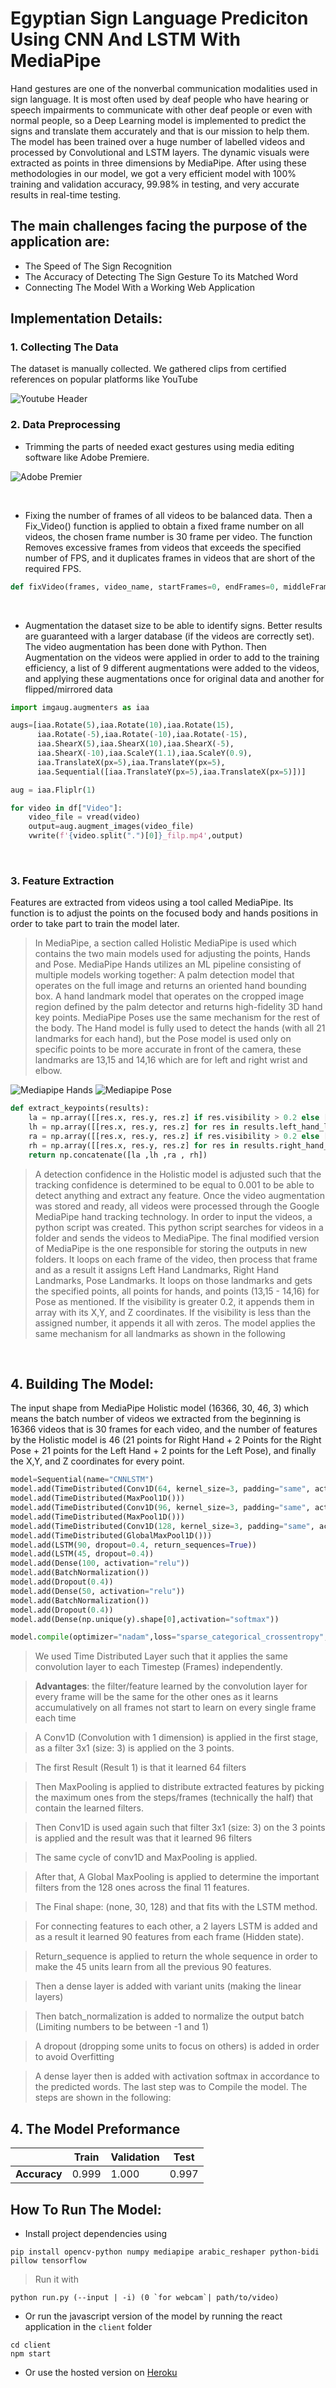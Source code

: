 # Egyptian Sign Language Prediciton Using CNN And LSTM With MediaPipe
Hand gestures are one of the nonverbal communication modalities used in sign language. It is
most often used by deaf people who have hearing or speech impairments to communicate with
other deaf people or even with normal people, so a Deep Learning model is implemented to
predict the signs and translate them accurately and that is our mission to help them.
The model has been trained over a huge number of labelled videos and processed by
Convolutional and LSTM layers. The dynamic visuals were extracted as points in three
dimensions by MediaPipe.
After using these methodologies in our model, we got a very efficient model with 100% training
and validation accuracy, 99.98% in testing, and very accurate results in real-time testing.

## The main challenges facing the purpose of the application are:
- The Speed of The Sign Recognition
- The Accuracy of Detecting The Sign Gesture To its Matched Word
- Connecting The Model With a Working Web Application

## Implementation Details:

### 1. Collecting The Data
The dataset is manually collected. We gathered clips from certified
references on popular platforms like YouTube

![Youtube Header](images/Screenshot%202022-06-18%20020846.png "لغة الاشارة المصرية")
  
  
### 2. Data Preprocessing
- Trimming the parts of needed exact gestures using media editing software like
Adobe Premiere.

![Adobe Premier](images/Screenshot%202022-06-18%20021157.png "Trimming")
  
<br />

- Fixing the number of frames of all videos to be balanced data.
Then a Fix_Video() function is applied to obtain a fixed frame number on all videos, the
chosen frame number is 30 frame per video. The function Removes excessive frames from videos that
exceeds the specified number of FPS, and it duplicates frames in videos that are short of
the required FPS.
```python
def fixVideo(frames, video_name, startFrames=0, endFrames=0, middleFrames=0):
```

<br />

- Augmentation the dataset size to be able to identify signs. Better results are
guaranteed with a larger database (if the videos are correctly set). The video
augmentation has been done with Python. Then Augmentation on the videos were applied
in order to add to the training efficiency, a list of 9 different augmentations were added to
the videos, and applying these augmentations once for original data and another for flipped/mirrored data
```python
import imgaug.augmenters as iaa

augs=[iaa.Rotate(5),iaa.Rotate(10),iaa.Rotate(15),
      iaa.Rotate(-5),iaa.Rotate(-10),iaa.Rotate(-15),
      iaa.ShearX(5),iaa.ShearX(10),iaa.ShearX(-5),
      iaa.ShearX(-10),iaa.ScaleY(1.1),iaa.ScaleY(0.9),
      iaa.TranslateX(px=5),iaa.TranslateY(px=5),
      iaa.Sequential([iaa.TranslateY(px=5),iaa.TranslateX(px=5)])]

aug = iaa.Fliplr(1)

for video in df["Video"]:
    video_file = vread(video)
    output=aug.augment_images(video_file)
    vwrite(f'{video.split(".")[0]}_filp.mp4',output)
```

<br /> 

### 3. Feature Extraction 
Features are extracted from videos using a tool called MediaPipe. Its function
is to adjust the points on the focused body and hands positions in order to take part to
train the model later.
>In MediaPipe, a section called Holistic MediaPipe is used which contains the two main models used for adjusting the points, Hands and Pose. MediaPipe Hands utilizes an ML pipeline consisting of multiple models working together: A palm detection model that operates on the full image and returns an oriented hand bounding box. A hand landmark model that operates on the cropped image region defined by the palm detector and returns high-fidelity 3D hand key points. MediaPipe Poses use the same mechanism for the rest of the body. The Hand model is fully used to detect the hands (with all 21 landmarks for each hand), but the Pose model is used only on specific points to be more accurate in front of the camera, these landmarks are 13,15 and 14,16 which are for left and right wrist and elbow.

![Mediapipe Hands](images/Screenshot%202022-06-18%20021946.png)
![Mediapipe Pose](images/Screenshot%202022-06-18%20022101.png)

```python
def extract_keypoints(results):
    la = np.array([[res.x, res.y, res.z] if res.visibility > 0.2 else [0,0,0] for res in np.array(results.pose_landmarks.landmark)[[13,15]]]) if results.pose_landmarks else np.zeros((2,3))
    lh = np.array([[res.x, res.y, res.z] for res in results.left_hand_landmarks.landmark]) if results.left_hand_landmarks else np.zeros((21,3))
    ra = np.array([[res.x, res.y, res.z] if res.visibility > 0.2 else [0,0,0] for res in np.array(results.pose_landmarks.landmark)[[14,16]]]) if results.pose_landmarks else np.zeros((2,3))
    rh = np.array([[res.x, res.y, res.z] for res in results.right_hand_landmarks.landmark]) if results.right_hand_landmarks else np.zeros((21,3))
    return np.concatenate([la ,lh ,ra , rh])
```
>A detection confidence in the Holistic model is adjusted such that the tracking confidence
is determined to be equal to 0.001 to be able to detect anything and extract any feature.
Once the video augmentation was stored and ready, all videos were processed through
the Google MediaPipe hand tracking technology. In order to input the videos, a python
script was created. This python script searches for videos in a folder and sends the videos
to MediaPipe. The final modified version of MediaPipe is the one responsible for storing
the outputs in new folders.
It loops on each frame of the video, then process that frame and as a result it assigns Left
Hand Landmarks, Right Hand Landmarks, Pose Landmarks. It loops on those landmarks
and gets the specified points, all points for hands, and points (13,15 - 14,16) for Pose as
mentioned. If the visibility is greater 0.2, it appends them in array with its X,Y, and Z
coordinates. If the visibility is less than the assigned number, it appends it all with zeros.
The model applies the same mechanism for all landmarks as shown in the following

<br />

## 4. Building The Model:
The input shape from MediaPipe Holistic model (16366, 30, 46, 3) which means the batch number of videos we
extracted from the beginning is 16366 videos that is 30 frames for each video, and
the number of features by the Holistic model is 46 
(21 points for Right Hand + 2 Points for the Right Pose + 21 points for the Left Hand + 2 points for the Left Pose), 
and finally the X,Y, and Z coordinates for every point.

```python
model=Sequential(name="CNNLSTM")
model.add(TimeDistributed(Conv1D(64, kernel_size=3, padding="same", activation="relu"), input_shape=X_train.shape[1:]))
model.add(TimeDistributed(MaxPool1D()))
model.add(TimeDistributed(Conv1D(96, kernel_size=3, padding="same", activation="relu")))
model.add(TimeDistributed(MaxPool1D()))
model.add(TimeDistributed(Conv1D(128, kernel_size=3, padding="same", activation="relu")))
model.add(TimeDistributed(GlobalMaxPool1D()))
model.add(LSTM(90, dropout=0.4, return_sequences=True))
model.add(LSTM(45, dropout=0.4))
model.add(Dense(100, activation="relu"))
model.add(BatchNormalization())
model.add(Dropout(0.4))
model.add(Dense(50, activation="relu"))
model.add(BatchNormalization())
model.add(Dropout(0.4))
model.add(Dense(np.unique(y).shape[0],activation="softmax"))

model.compile(optimizer="nadam",loss="sparse_categorical_crossentropy",metrics=['accuracy'])
```

>We used Time Distributed Layer such that it applies the same convolution layer to each
Timestep (Frames) independently.

>**Advantages**: the filter/feature learned by the convolution layer for every frame will be the
same for the other ones as it learns accumulatively on all frames not start to learn on
every single frame each time

>A Conv1D (Convolution with 1 dimension) is applied in the first stage, as a filter 3x1
(size: 3) is applied on the 3 points.

>The first Result (Result 1) is that it learned 64 filters

>Then MaxPooling is applied to distribute extracted features by picking the maximum
ones from the steps/frames (technically the half) that contain the learned filters.

>Then Conv1D is used again such that filter 3x1 (size: 3) on the 3 points is applied and the
result was that it learned 96 filters

>The same cycle of conv1D and MaxPooling is applied.

>After that, A Global MaxPooling is applied to determine the important filters from the
128 ones across the final 11 features.

>The Final shape: (none, 30, 128) and that fits with the LSTM method.

>For connecting features to each other, a 2 layers LSTM is added and as a result it learned
90 features from each frame (Hidden state).

>Return_sequence is applied to return the whole sequence in order to make the 45 units
learn from all the previous 90 features.

>Then a dense layer is added with variant units (making the linear layers)

>Then batch_normalization is added to normalize the output batch (Limiting numbers to
be between -1 and 1)

>A dropout (dropping some units to focus on others) is added in order to avoid Overfitting

>A dense layer then is added with activation softmax in accordance to the predicted words.
The last step was to Compile the model.
The steps are shown in the following:


## 4. The Model Preformance
| |**Train**|**Validation**|**Test**|
| ------ | -------- | ------- | ------- |
| **Accuracy** | 0.999 | 1.000 | 0.997 |


## How To Run The Model:
- Install project dependencies using
 ```
 pip install opencv-python numpy mediapipe arabic_reshaper python-bidi pillow tensorflow
 ```
>Run it with
```
python run.py (--input | -i) (0 `for webcam`| path/to/video)
```

- Or run the javascript version of the model by running the react application in the `client` folder
```
cd client
npm start 
```

- Or use the hosted version on [Heroku](https://sign-language-pred.herokuapp.com/) 
